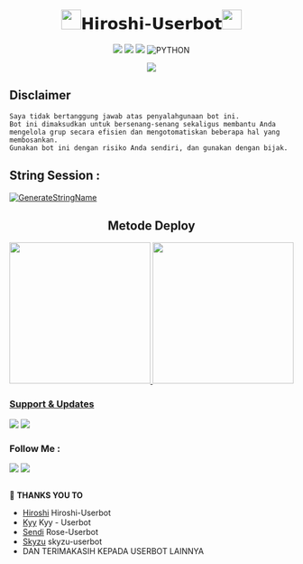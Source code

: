 <h1 align="center"><img src="./resources/extras/GeezFire.gif" width="35px">𝗛𝗶𝗿𝗼𝘀𝗵𝗶-𝗨𝘀𝗲𝗿𝗯𝗼𝘁<img src="./resources/extras/GeezFire.gif" width="35px"></h1>

<p align="center">
    <a href="https://github.com/muhammadrizky16/Kyy-Userbot/commits/Kyy-Userbot"><img src="https://img.shields.io/github/last-commit/muhammadrizky16/Kyy-Userbot?color=ff0000&logo=github&logoColor=ffffff&style=for-the-badge" /></a>
    <a href="https://github.com/muhammadrizky16/Kyy-Userbot"> <img src="https://img.shields.io/github/repo-size/muhammadrizky16/Kyy-Userbot?logo=github&style=for-the-badge" /></a>
    <a href="https://pypi.org/project/Telethon/"><img src="https://img.shields.io/pypi/v/telethon?color=important&label=telethon&logo=python&logoColor=brightgreen&style=for-the-badge" /></a>
    <img alt="PYTHON" src="https://img.shields.io/badge/PYTHON-v3.9.6-purple?style=for-the-badge&logo=appveyor"/>
    </p>


<p align="center">
  <img src="https://telegra.ph/file/3400adce36ef93f8e6cf0.jpg">
</p>


## Disclaimer

```
Saya tidak bertanggung jawab atas penyalahgunaan bot ini.
Bot ini dimaksudkan untuk bersenang-senang sekaligus membantu Anda
mengelola grup secara efisien dan mengotomatiskan beberapa hal yang membosankan.
Gunakan bot ini dengan risiko Anda sendiri, dan gunakan dengan bijak.
```


## String Session :
[![GenerateStringName](https://img.shields.io/badge/repl.it-generateStringName-white)](https://replit.com/@rizkyhmdanii16/StringSession)

<h2 align="center">
   Metode Deploy
</h2>

<p align="center">
<a href="https://dashboard.heroku.com/new?template=https://github.com/UserbotMaps/Hiroshi-userbot"><img src="https://img.shields.io/badge/Deploy%20To%20Heroku-blueviolet?style=for-the-badge&logo=heroku" width="250""/</a>  
<a href="https://telegram.dog/XTZ_HerokuBot?start=bXVoYW1tYWRyaXpreTE2L0t5eS1Vc2VyYm90IEt5eS1Vc2VyYm90"><img src="https://img.shields.io/badge/Deploy%20Via%20Telegram-blue?style=for-the-badge&logo=telegram" width="250""/</a>  </p>


### Support & Updates 
<a href="https://t.me/hiroshisupport"><img src="https://img.shields.io/badge/Join-Group%20Support-red.svg?style=for-the-badge&logo=Telegram"></a> <a href="https://t.me/bombleebas"><img src="https://img.shields.io/badge/Join-Updates%20Channel-white.svg?style=for-the-badge&logo=Telegram"></a>

### Follow Me :
<p align="left">
<a href="https://github.com/UserbotMaps"><img src="https://img.shields.io/badge/GitHub-Follow%20on%20GitHub-inactive.svg?logo=github"></a> <a href="https://instagram.com/ismail.neey"><img src="https://img.shields.io/badge/Instagram-Follow%20on%20Instagram-important.svg?logo=instagram"></a>
</p>

##

🔰 **THANKS YOU TO**
*   [Hiroshi](https://github.com/UserbotMaps/Hiroshi-Userbot) Hiroshi-Userbot
*   [Kyy](https://github.com/muhammadrizky16/Kyy-Userbot)   Kyy - Userbot
*   [Sendi](https://github.com/SendiAp/Rose-Userbot)   Rose-Userbot
*   [Skyzu](https://github.com/Skyzu/skyzu-userbot)   skyzu-userbot
*   DAN TERIMAKASIH KEPADA USERBOT LAINNYA
